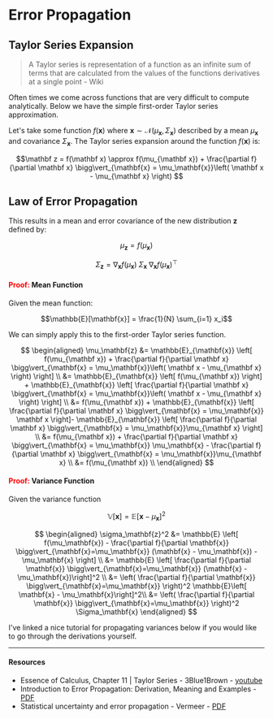 # Error Propagation


## Taylor Series Expansion

> A Taylor series is representation of a function as an infinite sum of terms that are calculated from the values of the functions derivatives at a single point - Wiki

Often times we come across functions that are very difficult to compute analytically. Below we have the simple first-order Taylor series approximation.

Let's take some function $f(\mathbf x)$ where $\mathbf{x} \sim \mathcal{N}(\mu_\mathbf{x}, \Sigma_\mathbf{x})$ described by a mean $\mu_\mathbf{x}$ and covariance $\Sigma_\mathbf{x}$. The Taylor series expansion around the function $f(\mathbf x)$ is:

$$\mathbf z = f(\mathbf x) \approx f(\mu_{\mathbf x}) +   \frac{\partial f}{\partial \mathbf x} \bigg\vert_{\mathbf{x} = \mu_\mathbf{x}}\left(  \mathbf x - \mu_{\mathbf x} \right) $$

## Law of Error Propagation


This results in a mean and error covariance of the new distribution $\mathbf z$ defined by:

$$\mu_{\mathbf z} = f(\mu_{\mathbf x})$$

$$\Sigma_\mathbf{z} = \nabla_\mathbf{x} f(\mu_{\mathbf x}) \; \Sigma_\mathbf{x} \; \nabla_\mathbf{x} f(\mu_{\mathbf x})^{\top}$$


#### <font color="red">Proof:</font> Mean Function

Given the mean function:

$$\mathbb{E}[\mathbf{x}] = \frac{1}{N} \sum_{i=1} x_i$$

We can simply apply this to the first-order Taylor series function.

$$
\begin{aligned}
\mu_\mathbf{z} &= 
\mathbb{E}_{\mathbf{x}} \left[  f(\mu_{\mathbf x}) +   \frac{\partial f}{\partial \mathbf x} \bigg\vert_{\mathbf{x} = \mu_\mathbf{x}}\left(  \mathbf x - \mu_{\mathbf x} \right) \right] \\
&= \mathbb{E}_{\mathbf{x}} \left[  f(\mu_{\mathbf x}) \right] +   \mathbb{E}_{\mathbf{x}} \left[  \frac{\partial f}{\partial \mathbf x} \bigg\vert_{\mathbf{x} = \mu_\mathbf{x}}\left(  \mathbf x - \mu_{\mathbf x} \right) \right] \\
&= f(\mu_{\mathbf x}) + 
\mathbb{E}_{\mathbf{x}} \left[  \frac{\partial f}{\partial \mathbf x} \bigg\vert_{\mathbf{x} = \mu_\mathbf{x}}  \mathbf x  \right]- \mathbb{E}_{\mathbf{x}} \left[ \frac{\partial f}{\partial \mathbf x} \bigg\vert_{\mathbf{x} = \mu_\mathbf{x}}\mu_{\mathbf x} \right] \\
&= f(\mu_{\mathbf x}) +
 \frac{\partial f}{\partial \mathbf x} \bigg\vert_{\mathbf{x} = \mu_\mathbf{x}}  \mu_\mathbf{x} -  \frac{\partial f}{\partial \mathbf x} \bigg\vert_{\mathbf{x} = \mu_\mathbf{x}}\mu_{\mathbf x}  \\
&= f(\mu_{\mathbf x}) \\
\end{aligned}
$$


#### <font color="red">Proof:</font> Variance Function

Given the variance function 

$$\mathbb{V}[\mathbf{x}] = \mathbb{E}\left[ \mathbf{x} - \mu_\mathbf{x} \right]^2$$

$$
\begin{aligned}
\sigma_\mathbf{z}^2
&=
\mathbb{E} \left[ f(\mu_\mathbf{x}) - \frac{\partial f}{\partial \mathbf{x}} \bigg\vert_{\mathbf{x}=\mu_\mathbf{x}} (\mathbf{x} - \mu_\mathbf{x}) - \mu_\mathbf{x} \right] \\
&=
\mathbb{E} \left[ \frac{\partial f}{\partial \mathbf{x}} \bigg\vert_{\mathbf{x}=\mu_\mathbf{x}}  (\mathbf{x} - \mu_\mathbf{x})\right]^2 \\
&=
\left( \frac{\partial f}{\partial \mathbf{x}} \bigg\vert_{\mathbf{x}=\mu_\mathbf{x}} \right)^2 \mathbb{E}\left[  \mathbf{x} - \mu_\mathbf{x}\right]^2\\
&= \left( \frac{\partial f}{\partial \mathbf{x}} \bigg\vert_{\mathbf{x}=\mu_\mathbf{x}} \right)^2 \Sigma_\mathbf{x}
\end{aligned}
$$

I've linked a nice tutorial for propagating variances below if you would like to go through the derivations yourself.

---

#### Resources

* Essence of Calculus, Chapter 11 | Taylor Series - 3Blue1Brown - [youtube](https://youtu.be/3d6DsjIBzJ4)
* Introduction to Error Propagation: Derivation, Meaning and Examples - [PDF](http://srl.informatik.uni-freiburg.de/papers/arrasTR98.pdf)
* Statistical uncertainty and error propagation - Vermeer - [PDF](https://users.aalto.fi/~mvermeer/uncertainty.pdf)
